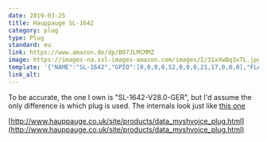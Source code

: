 ```yaml
---
date: 2019-03-25
title: Hauppauge SL-1642
category: plug
type: Plug
standard: eu
link: https://www.amazon.de/dp/B07JLMCMMZ
image: https://images-na.ssl-images-amazon.com/images/I/31xXwBq3xTL.jpg
template: '{"NAME":"SL-1642","GPIO":[0,0,0,0,52,0,0,0,21,17,0,0,0],"FLAG":0,"BASE":18}' 
link_alt: 
---
```


To be accurate, the one I own is "SL-1642-V28.0-GER", but I'd assume the only difference is which plug is used. The internals look just like [this one](https://github.com/arendst/Tasmota/wiki/TYWE3S)

[http://www.hauppauge.co.uk/site/products/data_myshvoice_plug.html](http://www.hauppauge.co.uk/site/products/data_myshvoice_plug.html)


